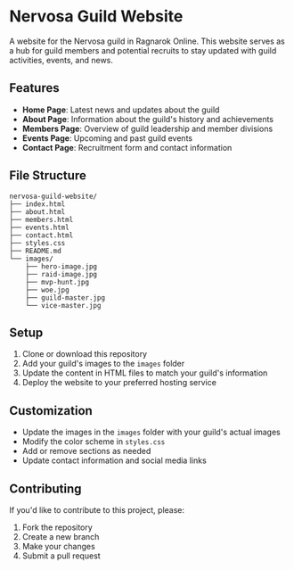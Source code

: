# Nervosa Guild Website

A website for the Nervosa guild in Ragnarok Online. This website serves as a hub for guild members and potential recruits to stay updated with guild activities, events, and news.

## Features

- **Home Page**: Latest news and updates about the guild
- **About Page**: Information about the guild's history and achievements
- **Members Page**: Overview of guild leadership and member divisions
- **Events Page**: Upcoming and past guild events
- **Contact Page**: Recruitment form and contact information

## File Structure

```
nervosa-guild-website/
├── index.html
├── about.html
├── members.html
├── events.html
├── contact.html
├── styles.css
├── README.md
└── images/
    ├── hero-image.jpg
    ├── raid-image.jpg
    ├── mvp-hunt.jpg
    ├── woe.jpg
    ├── guild-master.jpg
    └── vice-master.jpg
```

## Setup

1. Clone or download this repository
2. Add your guild's images to the `images` folder
3. Update the content in HTML files to match your guild's information
4. Deploy the website to your preferred hosting service

## Customization

- Update the images in the `images` folder with your guild's actual images
- Modify the color scheme in `styles.css`
- Add or remove sections as needed
- Update contact information and social media links

## Contributing

If you'd like to contribute to this project, please:
1. Fork the repository
2. Create a new branch
3. Make your changes
4. Submit a pull request

